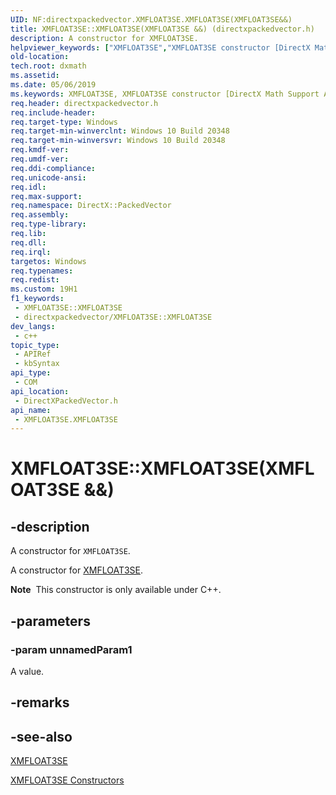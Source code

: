 ```yaml
---
UID: NF:directxpackedvector.XMFLOAT3SE.XMFLOAT3SE(XMFLOAT3SE&&)
title: XMFLOAT3SE::XMFLOAT3SE(XMFLOAT3SE &&) (directxpackedvector.h)
description: A constructor for XMFLOAT3SE.
helpviewer_keywords: ["XMFLOAT3SE","XMFLOAT3SE constructor [DirectX Math Support APIs]","XMFLOAT3SE constructor [DirectX Math Support APIs]","XMFLOAT3SE structure","XMFLOAT3SE structure [DirectX Math Support APIs]","XMFLOAT3SE constructor","XMFLOAT3SE.XMFLOAT3SE","XMFLOAT3SE.XMFLOAT3SE()","XMFLOAT3SE.XMFLOAT3SE(XMFLOAT3SE &&)","XMFLOAT3SE::XMFLOAT3SE","XMFLOAT3SE::XMFLOAT3SE(XMFLOAT3SE &&)","dxmath.xmfloat3se_ctor_1"]
old-location: 
tech.root: dxmath
ms.assetid: 
ms.date: 05/06/2019
ms.keywords: XMFLOAT3SE, XMFLOAT3SE constructor [DirectX Math Support APIs], XMFLOAT3SE constructor [DirectX Math Support APIs],XMFLOAT3SE structure, XMFLOAT3SE structure [DirectX Math Support APIs],XMFLOAT3SE constructor, XMFLOAT3SE.XMFLOAT3SE, XMFLOAT3SE.XMFLOAT3SE(), XMFLOAT3SE.XMFLOAT3SE(XMFLOAT3SE &&), XMFLOAT3SE::XMFLOAT3SE, XMFLOAT3SE::XMFLOAT3SE(XMFLOAT3SE &&), dxmath.xmfloat3se_ctor_1
req.header: directxpackedvector.h
req.include-header: 
req.target-type: Windows
req.target-min-winverclnt: Windows 10 Build 20348
req.target-min-winversvr: Windows 10 Build 20348
req.kmdf-ver: 
req.umdf-ver: 
req.ddi-compliance: 
req.unicode-ansi: 
req.idl: 
req.max-support: 
req.namespace: DirectX::PackedVector
req.assembly: 
req.type-library: 
req.lib: 
req.dll: 
req.irql: 
targetos: Windows
req.typenames: 
req.redist: 
ms.custom: 19H1
f1_keywords:
 - XMFLOAT3SE::XMFLOAT3SE
 - directxpackedvector/XMFLOAT3SE::XMFLOAT3SE
dev_langs:
 - c++
topic_type:
 - APIRef
 - kbSyntax
api_type:
 - COM
api_location:
 - DirectXPackedVector.h
api_name:
 - XMFLOAT3SE.XMFLOAT3SE
---
```


# XMFLOAT3SE::XMFLOAT3SE(XMFLOAT3SE &&)


## -description

A constructor for <code>XMFLOAT3SE</code>.

A constructor for <a href="/windows/desktop/api/directxpackedvector/ns-directxpackedvector-xmfloat3se">XMFLOAT3SE</a>.

<div class="alert"><b>Note</b>  This constructor is only available under C++.</div>

## -parameters

### -param unnamedParam1

A value.

## -remarks

## -see-also

<a href="/windows/desktop/api/directxpackedvector/ns-directxpackedvector-xmfloat3se">XMFLOAT3SE</a>

<a href="/windows/desktop/dxmath/xmfloat3se-ctor">XMFLOAT3SE Constructors</a>
